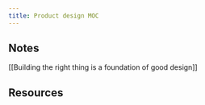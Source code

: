 ```yaml
---
title: Product design MOC
---
```


## Notes

[[Building the right thing is a foundation of good design]]

## Resources
